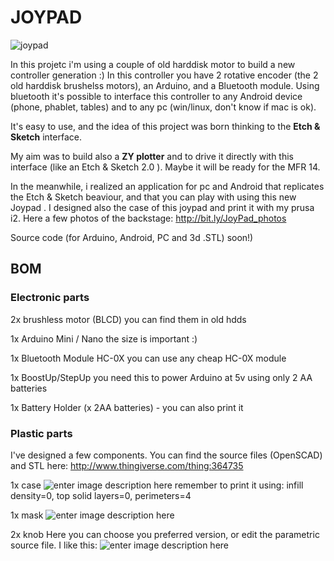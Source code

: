 

# JOYPAD

![joypad][1]

In this projetc i'm using a couple of old harddisk motor to build a new controller generation :) 
In this controller you have 2 rotative encoder (the 2 old harddisk brushelss motors), an Arduino, and a Bluetooth module.
Using bluetooth it's possible to interface this controller to any Android device (phone, phablet, tables) and to any pc (win/linux, don't know if mac is ok).

It's easy to use, and the idea of this project was born thinking to the **Etch & Sketch** interface.

My aim was to build also a **ZY plotter** and to drive it directly with this interface (like an Etch & Sketch 2.0 ). Maybe it will be ready for the MFR 14.

In the meanwhile, i realized an application for pc and Android that replicates the Etch & Sketch beaviour, and that you can play with using this new Joypad .
I designed also the case of this joypad and print it with my prusa i2.
Here a few photos of the backstage: http://bit.ly/JoyPad_photos

Source code (for Arduino, Android, PC and 3d .STL) soon!)

## BOM
### Electronic parts
2x brushless motor (BLCD)
you can find them in old hdds

1x Arduino Mini / Nano
the size is important :)

1x Bluetooth Module HC-0X
you can use any cheap HC-0X module

1x BoostUp/StepUp
you need this to power Arduino at 5v using only 2 AA batteries

1x Battery Holder (x 2AA batteries) - you can also print it


### Plastic parts
I've designed a few components.
You can find the source files (OpenSCAD) and STL here:
http://www.thingiverse.com/thing:364735

1x case
![enter image description here][2]
remember to print it using:
infill density=0, top solid layers=0, perimeters=4
 
1x mask
![enter image description here][3]

2x knob
Here you can choose you preferred version, or edit the parametric source file.
I like this:
![enter image description here][4]


  [1]: https://lh3.googleusercontent.com/-KqerylRjUac/U54qSr1es1I/AAAAAAAAQOQ/-PJLQkZsb5I/s1152/IMAG4746.jpg
  [2]: https://lh5.googleusercontent.com/-M71InRvu7HA/U54rGcoRdGI/AAAAAAAAQOg/Yq4ROLKxcvA/s731/Screenshot%2520-%252006162014%2520-%252001%253A23%253A41%2520AM.png
  [3]: https://lh5.googleusercontent.com/-8miuhkWCG7s/U54rnYrNDLI/AAAAAAAAQO4/jI7NQL4_69c/s717/Screenshot%2520-%252006162014%2520-%252001%253A28%253A18%2520AM.png
  [4]: https://lh5.googleusercontent.com/-9F9UkDHOWWs/U54ddUXt_oI/AAAAAAAAQNM/IktOU1f8dZU/s735/Screenshot%2520-%252006152014%2520-%252002%253A56%253A39%2520PM.png
